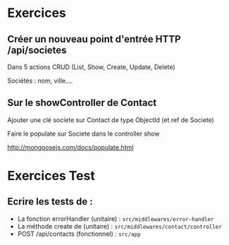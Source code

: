 # Exercices

## Créer un nouveau point d'entrée HTTP /api/societes

Dans 5 actions CRUD (List, Show, Create, Update, Delete)

Sociétés : nom, ville....

## Sur le showController de Contact

Ajouter une clé societe sur Contact de type ObjectId (et ref de Societe)

Faire le populate sur Societe dans le controller show

http://mongoosejs.com/docs/populate.html


# Exercices Test

## Ecrire les tests de :

* La fonction errorHandler (unitaire) : `src/middlewares/error-handler`
* La méthode create de (unitaire) : `src/middlewares/contact/controller`
* POST /api/contacts (fonctionnel) : `src/app`
